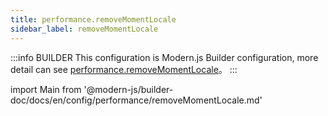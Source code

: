 ```yaml
---
title: performance.removeMomentLocale
sidebar_label: removeMomentLocale
---
```


:::info BUILDER
This configuration is Modern.js Builder configuration, more detail can see [performance.removeMomentLocale](https://modernjs.dev/builder/en/api/config-performance.html#performance-removemomentlocale)。
:::

import Main from '@modern-js/builder-doc/docs/en/config/performance/removeMomentLocale.md'

<Main />

